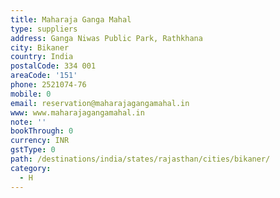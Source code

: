 ```yaml
---
title: Maharaja Ganga Mahal
type: suppliers
address: Ganga Niwas Public Park, Rathkhana
city: Bikaner
country: India
postalCode: 334 001
areaCode: '151'
phone: 2521074-76
mobile: 0
email: reservation@maharajagangamahal.in
www: www.maharajagangamahal.in
note: ''
bookThrough: 0
currency: INR
gstType: 0
path: /destinations/india/states/rajasthan/cities/bikaner/
category:
  - H
---
```


